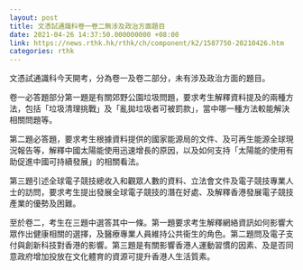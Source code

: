 ```yaml
---
layout: post
title: 文憑試通識科卷一卷二無涉及政治方面題目
date: 2021-04-26 14:37:50.000000000 +08:00
link: https://news.rthk.hk/rthk/ch/component/k2/1587750-20210426.htm
categories: rthk
---
```


文憑試通識科今天開考，分為卷一及卷二部分，未有涉及政治方面的題目。

卷一必答題部分第一題是有關郊野公園垃圾問題，要求考生解釋資料提及的兩種方法，包括「垃圾清理挑戰」及「亂拋垃圾者可被罰款」，當中哪一種方法較能解決相關問題等。

第二題必答題，要求考生根據資料提供的國家能源局的文件、及可再生能源全球現況報告等，解釋中國太陽能使用迅速增長的原因，以及如何支持「太陽能的使用有助促進中國可持續發展」的相關看法。

第三題引述全球電子競技總收入和觀眾人數的資料、立法會文件及電子競技專業人士的訪問，要求考生提出發展全球電子競技的潛在好處、及解釋香港發展電子競技產業的優勢及困難。

至於卷二，考生在三題中選答其中一條。第一題要求考生解釋網絡資訊如何影響大眾作出健康相關的選擇，及醫療專業人員維持公共衞生的角色。第二題問及電子支付與創新科技對香港的影響。第三題是有關影響香港人運動習慣的因素、及是否同意政府增加投放在文化體育的資源可提升香港人生活質素。
